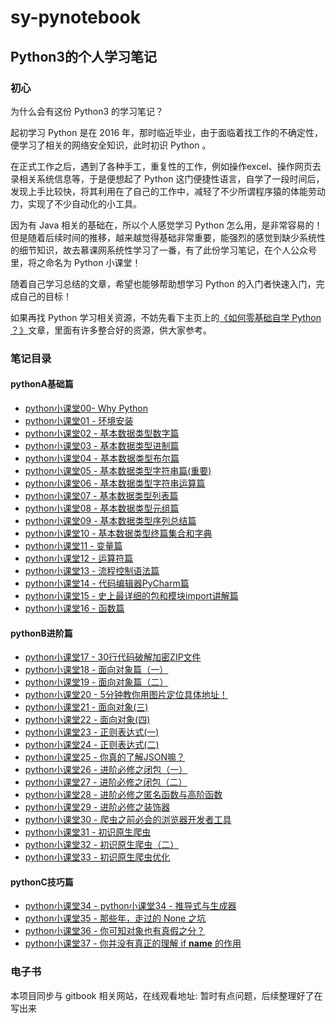# sy-pynotebook

## Python3的个人学习笔记

### 初心

为什么会有这份 Python3 的学习笔记？

起初学习 Python 是在 2016 年，那时临近毕业，由于面临着找工作的不确定性，便学习了相关的网络安全知识，此时初识 Python 。

在正式工作之后，遇到了各种手工，重复性的工作，例如操作excel、操作网页去录相关系统信息等，于是便想起了 Python 这门便捷性语言，自学了一段时间后，发现上手比较快，将其利用在了自己的工作中，减轻了不少所谓程序猿的体能劳动力，实现了不少自动化的小工具。

因为有 Java 相关的基础在，所以个人感觉学习 Python 怎么用，是非常容易的！但是随着后续时间的推移，越来越觉得基础非常重要，能强烈的感觉到缺少系统性的细节知识，故去慕课网系统性学习了一番，有了此份学习笔记，在个人公众号里，将之命名为 Python 小课堂！

随着自己学习总结的文章，希望也能够帮助想学习 Python 的入门者快速入门，完成自己的目标！

如果再找 Python 学习相关资源，不妨先看下主页上的[《如何零基础自学 Python ？》](./%E5%A6%82%E4%BD%95%E9%9B%B6%E5%9F%BA%E7%A1%80%E8%87%AA%E5%AD%A6%20Python%20%EF%BC%9F.md)文章，里面有许多整合好的资源，供大家参考。

### 笔记目录


#### pythonA基础篇

 - [python小课堂00- Why Python](./pythonA基础篇/python小课堂00%20-%20Why%20Python.md)
 - [python小课堂01 - 环境安装](./pythonA基础篇/python小课堂01%20-%20环境安装.md)
 - [python小课堂02 - 基本数据类型数字篇](./pythonA基础篇/python小课堂02%20-%20基本数据类型数字篇.md)
 - [python小课堂03 - 基本数据类型进制篇](./pythonA基础篇/python小课堂03%20-%20基本数据类型进制篇.md)
 - [python小课堂04 - 基本数据类型布尔篇](./pythonA基础篇/python小课堂04%20-%20基本数据类型布尔篇.md)
 - [python小课堂05 - 基本数据类型字符串篇\(重要\)](./pythonA基础篇/python小课堂05%20-%20基本数据类型字符串篇(重要).md)
 - [python小课堂06 - 基本数据类型字符串运算篇](./pythonA基础篇/python小课堂06%20-%20基本数据类型字符串运算篇.md)
 - [python小课堂07 - 基本数据类型列表篇](./pythonA基础篇/python小课堂07%20-%20基本数据类型列表篇.md)
 - [python小课堂08 - 基本数据类型元组篇](./pythonA基础篇/python小课堂08%20-%20基本数据类型元组篇.md)
 - [python小课堂09 - 基本数据类型序列总结篇](./pythonA基础篇/python小课堂09%20-%20基本数据类型序列总结篇.md)
 - [python小课堂10 - 基本数据类型终篇集合和字典](./pythonA基础篇/python小课堂10%20-%20基本数据类型终篇集合和字典.md)
 - [python小课堂11 - 变量篇](./pythonA基础篇/python小课堂11%20-%20变量篇.md)
 - [python小课堂12 - 运算符篇](./pythonA基础篇/python小课堂12%20-%20运算符篇.md)
 - [python小课堂13 - 流程控制语法篇](./pythonA基础篇/python小课堂13%20-%20流程控制语法篇.md)
 - [python小课堂14 - 代码编辑器PyCharm篇](./pythonA基础篇/python小课堂14%20-%20代码编辑器PyCharm篇.md)
 - [python小课堂15 - 史上最详细的包和模块import讲解篇](./pythonA基础篇/python小课堂15%20-%20史上最详细的包和模块import讲解篇.md)
 - [python小课堂16 - 函数篇](./pythonA基础篇/python小课堂16%20-%20函数篇.md)
                                                                 
                                                        
                                                                 
#### pythonB进阶篇    
                                            
 - [python小课堂17 - 30行代码破解加密ZIP文件](./pythonB进阶篇/python小课堂17%20-%2030行代码破解加密ZIP文件.md)
 - [python小课堂18 - 面向对象篇（一）](./pythonB进阶篇/python小课堂18%20-%20面向对象篇（一）.md)
 - [python小课堂19 - 面向对象篇（二）](./pythonB进阶篇/python小课堂19%20-%20面向对象篇（二）.md)
 - [python小课堂20 - 5分钟教你用图片定位具体地址！](./pythonB进阶篇/python小课堂20%20-%205分钟教你用图片定位具体地址！.md)
 - [python小课堂21 - 面向对象(三)](./pythonB进阶篇/python小课堂21%20-%20面向对象(三).md)
 - [python小课堂22 - 面向对象(四)](./pythonB进阶篇/python小课堂22%20-%20面向对象(四).md)
 - [python小课堂23 - 正则表达式(一)](./pythonB进阶篇/python小课堂23%20-%20正则表达式(一).md)
 - [python小课堂24 - 正则表达式(二)](./pythonB进阶篇/python小课堂24%20-%20正则表达式(二).md)
 - [python小课堂25 - 你真的了解JSON嘛？](./pythonB进阶篇/python小课堂25%20-%20你真的了解JSON嘛？.md)
 - [python小课堂26 - 进阶必修之闭包（一）](./pythonB进阶篇/python小课堂26%20-%20进阶必修之闭包（一）.md)
 - [python小课堂27 - 进阶必修之闭包（二）](./pythonB进阶篇/python小课堂27%20-%20进阶必修之闭包（二）.md)
 - [python小课堂28 - 进阶必修之匿名函数与高阶函数](./pythonB进阶篇/python小课堂28%20-%20进阶必修之匿名函数与高阶函数.md)
 - [python小课堂29 - 进阶必修之装饰器](./pythonB进阶篇/python小课堂29%20-%20进阶必修之装饰器.md)
 - [python小课堂30 - 爬虫之前必会的浏览器开发者工具](./pythonB进阶篇/python小课堂30%20-%20爬虫之前必会的浏览器开发者工具.md)
 - [python小课堂31 - 初识原生爬虫](./pythonB进阶篇/python小课堂31%20-%20初识原生爬虫.md)
 - [python小课堂32 - 初识原生爬虫（二）](./pythonB进阶篇/python小课堂32%20-%20初识原生爬虫（二）.md)
 - [python小课堂33 - 初识原生爬虫优化](./pythonB进阶篇/python小课堂33%20-%20初识原生爬虫优化.md)



#### pythonC技巧篇

 - [python小课堂34 - python小课堂34 - 推导式与生成器](./pythonC技巧篇/python小课堂34%20-%20推导式与生成器.md)
 - [python小课堂35 - 那些年，走过的 None 之坑](./pythonC技巧篇/python小课堂35%20-%20那些年，走过的%20None%20之坑.md)
 - [python小课堂36 - 你可知对象也有真假之分？](./pythonC技巧篇/python小课堂36%20-%20你可知对象也有真假之分？.md)
 - [python小课堂37 - 你并没有真正的理解 if __name__ 的作用](./pythonC技巧篇/python小课堂37%20-%20你并没有真正的理解%20if%20__name__%20的作用.md)


### 电子书
本项目同步与 gitbook 相关网站，在线观看地址: 暂时有点问题，后续整理好了在写出来